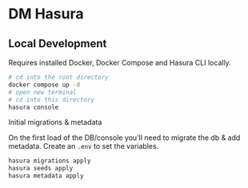 # DM Hasura


## Local Development

Requires installed Docker, Docker Compose and Hasura CLI locally.

```bash
# cd into the root directory
docker compose up -d
# open new terminal
# cd into this directory
hasura console
```

Initial migrations & metadata

On the first load of the DB/console you'll need to migrate the db & add metadata. Create an `.env` to set the variables.

```bash
hasura migrations apply
hasura seeds apply
hasura metadata apply
```


